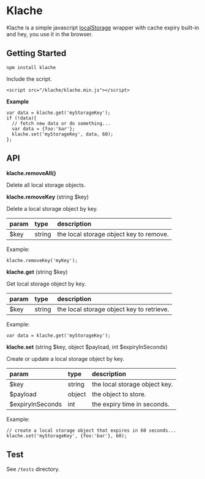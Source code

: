 Klache
======

Klache is a simple javascript [localStorage](https://developer.mozilla.org/en-US/docs/Web/API/Window/localStorage) wrapper with cache expiry built-in and hey, you use it in the browser.

## Getting Started

```
npm install klache
```

Include the script.

```
<script src="/klache/klache.min.js"></script>
```

**Example**

```
var data = klache.get('myStorageKey');
if (!data){
  // fetch new data or do something...
  var data = {foo:'bar'};
  klache.set('myStorageKey', data, 60);
};
```

## API

**klache.removeAll()**

Delete all local storage objects.

**klache.removeKey** (string $key)

Delete a local storage object by key.

| param    | type    | description                             |
|:---------|:--------|:----------------------------------------|
| $key     | string  | the local storage object key to remove. |

Example:

```
klache.removeKey('myKey');
```

**klache.get** (string $key)

Get local storage object by key.

| param    | type    | description                               |
|:---------|:--------|:------------------------------------------|
| $key     | string  | the local storage object key to retrieve. |

Example:

```
var data = klache.get('myStorageKey');
```

**klache.set** (string $key, object $payload, int $expiryInSeconds)

Create or update a local storage object by key.

| param            | type    | description                          |
|:-----------------|:--------|:-------------------------------------|
| $key             | string  | the local storage object key.        |
| $payload         | object  | the object to store.                 |
| $expiryInSeconds | int     | the expiry time in seconds.          |

Example:

```
// create a local storage object that expires in 60 seconds...
klache.set('myStorageKey', {foo:'bar'}, 60);
```

## Test

See `/tests` directory.
